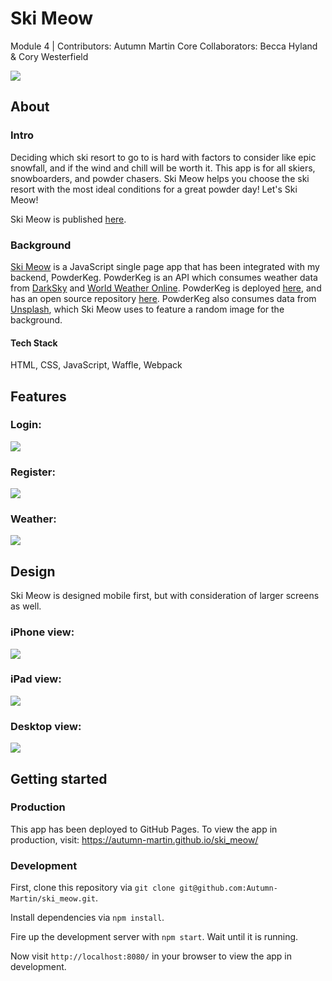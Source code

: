 # Ski Meow
Module 4 | Contributors: Autumn Martin
Core Collaborators: Becca Hyland & Cory Westerfield

![](https://user-images.githubusercontent.com/36902512/49374840-cf2fc180-f6bf-11e8-9a89-8b7b66682ac6.png)


## About
### Intro
Deciding which ski resort to go to is hard with factors to consider like epic snowfall, and if the wind and chill will be worth it. This app is for all skiers, snowboarders, and powder chasers. Ski Meow helps you choose the ski resort with the most ideal conditions for a great powder day! Let's Ski Meow!

Ski Meow is published [here](https://autumn-martin.github.io/ski_meow/).

### Background
[Ski Meow](https://autumn-martin.github.io/ski_meow/) is a JavaScript single page app that has been integrated with my backend, PowderKeg. PowderKeg is an API which consumes weather data from [DarkSky](https://darksky.net/dev) and [World Weather Online](https://www.worldweatheronline.com/developer/api/ski-weather-api.aspx). PowderKeg is deployed [here](https://powderkeg.herokuapp.com/), and has an open source repository [here](https://github.com/Autumn-Martin/powderkeg). PowderKeg also consumes data from [Unsplash](https://unsplash.com/developers), which Ski Meow uses to feature a random image for the background.

#### Tech Stack
HTML, CSS, JavaScript, Waffle, Webpack

## Features
### Login:
![](https://user-images.githubusercontent.com/36902512/49374840-cf2fc180-f6bf-11e8-9a89-8b7b66682ac6.png)

### Register:
![](https://user-images.githubusercontent.com/36902512/49375907-d60c0380-f6c2-11e8-9e1e-39aa7c940cc6.png)

### Weather:
![](https://user-images.githubusercontent.com/36902512/49374909-09995e80-f6c0-11e8-8531-50e0e066b679.png)

## Design
Ski Meow is designed mobile first, but with consideration of larger screens as well.

### iPhone view:
![](https://user-images.githubusercontent.com/36902512/49374909-09995e80-f6c0-11e8-8531-50e0e066b679.png)

### iPad view:
![](https://user-images.githubusercontent.com/36902512/49374824-c50dc300-f6bf-11e8-9482-2292ed049421.png)

### Desktop view:
![](https://user-images.githubusercontent.com/36902512/49374776-a3144080-f6bf-11e8-82eb-cf9f5a006c90.png)

## Getting started

### Production
This app has been deployed to GitHub Pages. To view the app in production, visit: https://autumn-martin.github.io/ski_meow/

### Development
First, clone this repository via `git clone git@github.com:Autumn-Martin/ski_meow.git`.

Install dependencies via `npm install`.

Fire up the development server with `npm start`. Wait until it is running.

Now visit `http://localhost:8080/` in your browser to view the app
in development.
